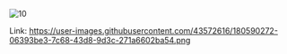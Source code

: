 ![10](https://user-images.githubusercontent.com/43572616/180590272-06393be3-7c68-43d8-9d3c-271a6602ba54.png)

Link: https://user-images.githubusercontent.com/43572616/180590272-06393be3-7c68-43d8-9d3c-271a6602ba54.png
